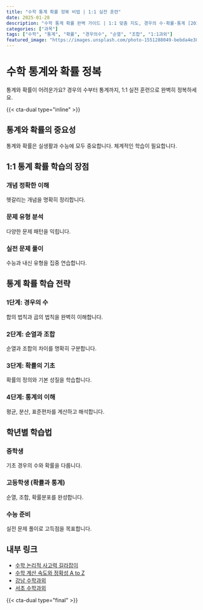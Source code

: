 ```yaml
---
title: "수학 통계 확률 정복 비법 | 1:1 실전 훈련"
date: 2025-01-28
description: "수학 통계 확률 완벽 가이드 | 1:1 맞춤 지도, 경우의 수·확률·통계 [2025년]"
categories: ["과목"]
tags: ["수학", "통계", "확률", "경우의수", "순열", "조합", "1:1과외"]
featured_image: "https://images.unsplash.com/photo-1551288049-bebda4e38f71?w=1200&h=630&fit=crop"
---
```


# 수학 통계와 확률 정복

통계와 확률이 어려운가요? 경우의 수부터 통계까지, 1:1 실전 훈련으로 완벽히 정복하세요.

{{< cta-dual type="inline" >}}

## 통계와 확률의 중요성

통계와 확률은 실생활과 수능에 모두 중요합니다. 체계적인 학습이 필요합니다.

## 1:1 통계 확률 학습의 장점

### 개념 정확한 이해
헷갈리는 개념을 명확히 정리합니다.

### 문제 유형 분석
다양한 문제 패턴을 익힙니다.

### 실전 문제 풀이
수능과 내신 유형을 집중 연습합니다.

## 통계 확률 학습 전략

### 1단계: 경우의 수
합의 법칙과 곱의 법칙을 완벽히 이해합니다.

### 2단계: 순열과 조합
순열과 조합의 차이를 명확히 구분합니다.

### 3단계: 확률의 기초
확률의 정의와 기본 성질을 학습합니다.

### 4단계: 통계의 이해
평균, 분산, 표준편차를 계산하고 해석합니다.

## 학년별 학습법

### 중학생
기초 경우의 수와 확률을 다룹니다.

### 고등학생 (확률과 통계)
순열, 조합, 확률분포를 완성합니다.

### 수능 준비
실전 문제 풀이로 고득점을 목표합니다.

## 내부 링크
- [수학 논리적 사고력 길라잡이](../../subjects/math/math-logical-thinking/)
- [수학 계산 속도와 정확성 A to Z](../../subjects/math/math-speed-accuracy/)
- [강남 수학과외](../../local/gangnam-math/)
- [서초 수학과외](../../local/seocho-math/)

{{< cta-dual type="final" >}}
